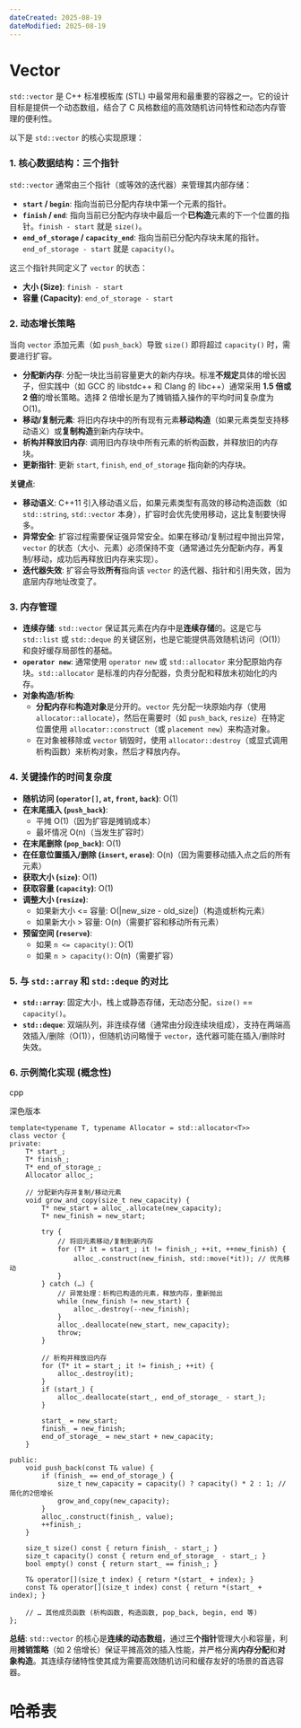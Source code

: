 ```yaml
---
dateCreated: 2025-08-19
dateModified: 2025-08-19
---
```

# Vector

`std::vector` 是 C++ 标准模板库 (STL) 中最常用和最重要的容器之一。它的设计目标是提供一个动态数组，结合了 C 风格数组的高效随机访问特性和动态内存管理的便利性。

以下是 `std::vector` 的核心实现原理：

### 1. 核心数据结构：三个指针

`std::vector` 通常由三个指针（或等效的迭代器）来管理其内部存储：

- **`start` / `begin`**: 指向当前已分配内存块中第一个元素的指针。
- **`finish` / `end`**: 指向当前已分配内存块中最后一个**已构造**元素的下一个位置的指针。`finish - start` 就是 `size()`。
- **`end_of_storage` / `capacity_end`**: 指向当前已分配内存块末尾的指针。`end_of_storage - start` 就是 `capacity()`。

这三个指针共同定义了 `vector` 的状态：

- **大小 (Size)**: `finish - start`
- **容量 (Capacity)**: `end_of_storage - start`

### 2. 动态增长策略

当向 `vector` 添加元素（如 `push_back`）导致 `size()` 即将超过 `capacity()` 时，需要进行扩容。

- **分配新内存**: 分配一块比当前容量更大的新内存块。标准**不规定**具体的增长因子，但实践中（如 GCC 的 libstdc++ 和 Clang 的 libc++）通常采用 **1.5 倍或 2 倍**的增长策略。选择 2 倍增长是为了摊销插入操作的平均时间复杂度为 O(1)。
- **移动/复制元素**: 将旧内存块中的所有现有元素**移动构造**（如果元素类型支持移动语义）或**复制构造**到新内存块中。
- **析构并释放旧内存**: 调用旧内存块中所有元素的析构函数，并释放旧的内存块。
- **更新指针**: 更新 `start`, `finish`, `end_of_storage` 指向新的内存块。

**关键点**:

- **移动语义**: C++11 引入移动语义后，如果元素类型有高效的移动构造函数（如 `std::string`, `std::vector` 本身），扩容时会优先使用移动，这比复制要快得多。
- **异常安全**: 扩容过程需要保证强异常安全。如果在移动/复制过程中抛出异常，`vector` 的状态（大小、元素）必须保持不变（通常通过先分配新内存，再复制/移动，成功后再释放旧内存来实现）。
- **迭代器失效**: 扩容会导致**所有**指向该 `vector` 的迭代器、指针和引用失效，因为底层内存地址改变了。

### 3. 内存管理

- **连续存储**: `std::vector` 保证其元素在内存中是**连续存储**的。这是它与 `std::list` 或 `std::deque` 的关键区别，也是它能提供高效随机访问（O(1)）和良好缓存局部性的基础。
- **`operator new`**: 通常使用 `operator new` 或 `std::allocator` 来分配原始内存块。`std::allocator` 是标准的内存分配器，负责分配和释放未初始化的内存。
- **对象构造/析构**:
    - **分配内存**和**构造对象**是分开的。`vector` 先分配一块原始内存（使用 `allocator::allocate`），然后在需要时（如 `push_back`, `resize`）在特定位置使用 `allocator::construct`（或 `placement new`）来构造对象。
    - 在对象被移除或 `vector` 销毁时，使用 `allocator::destroy`（或显式调用析构函数）来析构对象，然后才释放内存。

### 4. 关键操作的时间复杂度

- **随机访问 (`operator[]`, `at`, `front`, `back`)**: O(1)
- **在末尾插入 (`push_back`)**:
    - 平摊 O(1)（因为扩容是摊销成本）
    - 最坏情况 O(n)（当发生扩容时）
- **在末尾删除 (`pop_back`)**: O(1)
- **在任意位置插入/删除 (`insert`, `erase`)**: O(n)（因为需要移动插入点之后的所有元素）
- **获取大小 (`size`)**: O(1)
- **获取容量 (`capacity`)**: O(1)
- **调整大小 (`resize`)**:
    - 如果新大小 <= 容量: O(|new_size - old_size|)（构造或析构元素）
    - 如果新大小 > 容量: O(n)（需要扩容和移动所有元素）
- **预留空间 (`reserve`)**:
    - 如果 `n <= capacity()`: O(1)
    - 如果 `n > capacity()`: O(n)（需要扩容）

### 5. 与 `std::array` 和 `std::deque` 的对比

- **`std::array`**: 固定大小，栈上或静态存储，无动态分配，`size()` == `capacity()`。
- **`std::deque`**: 双端队列，非连续存储（通常由分段连续块组成），支持在两端高效插入/删除（O(1)），但随机访问略慢于 `vector`，迭代器可能在插入/删除时失效。

### 6. 示例简化实现 (概念性)

cpp

深色版本

```
template<typename T, typename Allocator = std::allocator<T>>
class vector {
private:
    T* start_;
    T* finish_;
    T* end_of_storage_;
    Allocator alloc_;

    // 分配新内存并复制/移动元素
    void grow_and_copy(size_t new_capacity) {
        T* new_start = alloc_.allocate(new_capacity);
        T* new_finish = new_start;

        try {
            // 将旧元素移动/复制到新内存
            for (T* it = start_; it != finish_; ++it, ++new_finish) {
                alloc_.construct(new_finish, std::move(*it)); // 优先移动
            }
        } catch (…) {
            // 异常处理：析构已构造的元素，释放内存，重新抛出
            while (new_finish != new_start) {
                alloc_.destroy(--new_finish);
            }
            alloc_.deallocate(new_start, new_capacity);
            throw;
        }

        // 析构并释放旧内存
        for (T* it = start_; it != finish_; ++it) {
            alloc_.destroy(it);
        }
        if (start_) {
            alloc_.deallocate(start_, end_of_storage_ - start_);
        }

        start_ = new_start;
        finish_ = new_finish;
        end_of_storage_ = new_start + new_capacity;
    }

public:
    void push_back(const T& value) {
        if (finish_ == end_of_storage_) {
            size_t new_capacity = capacity() ? capacity() * 2 : 1; // 简化的2倍增长
            grow_and_copy(new_capacity);
        }
        alloc_.construct(finish_, value);
        ++finish_;
    }

    size_t size() const { return finish_ - start_; }
    size_t capacity() const { return end_of_storage_ - start_; }
    bool empty() const { return start_ == finish_; }

    T& operator[](size_t index) { return *(start_ + index); }
    const T& operator[](size_t index) const { return *(start_ + index); }

    // … 其他成员函数 (析构函数, 构造函数, pop_back, begin, end 等)
};
```

**总结**: `std::vector` 的核心是**连续的动态数组**，通过**三个指针**管理大小和容量，利用**摊销策略**（如 2 倍增长）保证平摊高效的插入性能，并严格分离**内存分配**和**对象构造**。其连续存储特性使其成为需要高效随机访问和缓存友好的场景的首选容器。

# 哈希表

